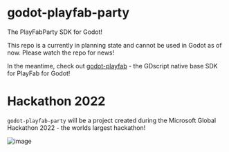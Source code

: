 # godot-playfab-party
The PlayFabParty SDK for Godot!

This repo is a currently in planning state and cannot be used in Godot as of now. Please watch the repo for news!

In the meantime, check out [godot-playfab](godot-playfab) - the GDscript native base SDK for PlayFab for Godot!

# Hackathon 2022
`godot-playfab-party` will be a project created during the Microsoft Global Hackathon 2022 - the worlds largest hackathon!

![image](https://user-images.githubusercontent.com/29922/187871127-b05bd3da-1f1f-43c4-97cc-3a892a8e2726.png)
